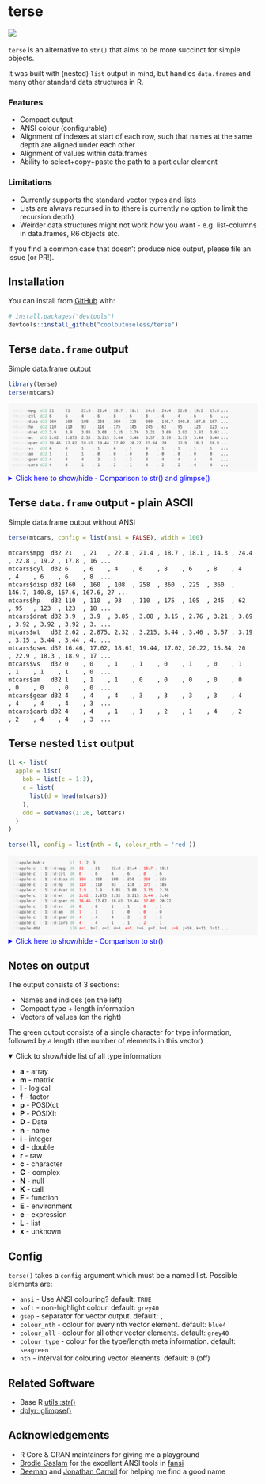 
<!-- README.md is generated from README.Rmd. Please edit that file -->

# terse

<!-- badges: start -->

![](https://img.shields.io/badge/cool-useless-green.svg)
<!-- badges: end -->

`terse` is an alternative to `str()` that aims to be more succinct for
simple objects.

It was built with (nested) `list` output in mind, but handles
`data.frames` and many other standard data structures in R.

### Features

  - Compact output
  - ANSI colour (configurable)
  - Alignment of indexes at start of each row, such that names at the
    same depth are aligned under each other
  - Alignment of values within data.frames
  - Ability to select+copy+paste the path to a particular element

### Limitations

  - Currently supports the standard vector types and lists
  - Lists are always recursed in to (there is currently no option to
    limit the recursion depth)
  - Weirder data structures might not work how you want -
    e.g. list-columns in data.frames, R6 objects etc.

If you find a common case that doesn’t produce nice output, please file
an issue (or PR\!).

## Installation

You can install from [GitHub](https://github.com/coolbutuseless/terse)
with:

``` r
# install.packages("devtools")
devtools::install_github("coolbutuseless/terse")
```

## Terse `data.frame` output

Simple data.frame output

``` r
library(terse)
terse(mtcars)
```

<img src="man/figures/mtcars.png">

<details>

<summary style='color: blue;'> Click here to show/hide - Comparison to
str() and glimpse()</summary>

``` r
str(mtcars)
```

    'data.frame':   32 obs. of  11 variables:
     $ mpg : num  21 21 22.8 21.4 18.7 18.1 14.3 24.4 22.8 19.2 ...
     $ cyl : num  6 6 4 6 8 6 8 4 4 6 ...
     $ disp: num  160 160 108 258 360 ...
     $ hp  : num  110 110 93 110 175 105 245 62 95 123 ...
     $ drat: num  3.9 3.9 3.85 3.08 3.15 2.76 3.21 3.69 3.92 3.92 ...
     $ wt  : num  2.62 2.88 2.32 3.21 3.44 ...
     $ qsec: num  16.5 17 18.6 19.4 17 ...
     $ vs  : num  0 0 1 1 0 1 0 1 1 1 ...
     $ am  : num  1 1 1 0 0 0 0 0 0 0 ...
     $ gear: num  4 4 4 3 3 3 3 4 4 4 ...
     $ carb: num  4 4 1 1 2 1 4 2 2 4 ...

``` r
dplyr::glimpse(mtcars)
```

    Rows: 32
    Columns: 11
    $ mpg  <dbl> 21.0, 21.0, 22.8, 21.4, 18.7, 18.1, 14.3, 24.4, 22.8, 19.2, 17.8…
    $ cyl  <dbl> 6, 6, 4, 6, 8, 6, 8, 4, 4, 6, 6, 8, 8, 8, 8, 8, 8, 4, 4, 4, 4, 8…
    $ disp <dbl> 160.0, 160.0, 108.0, 258.0, 360.0, 225.0, 360.0, 146.7, 140.8, 1…
    $ hp   <dbl> 110, 110, 93, 110, 175, 105, 245, 62, 95, 123, 123, 180, 180, 18…
    $ drat <dbl> 3.90, 3.90, 3.85, 3.08, 3.15, 2.76, 3.21, 3.69, 3.92, 3.92, 3.92…
    $ wt   <dbl> 2.620, 2.875, 2.320, 3.215, 3.440, 3.460, 3.570, 3.190, 3.150, 3…
    $ qsec <dbl> 16.46, 17.02, 18.61, 19.44, 17.02, 20.22, 15.84, 20.00, 22.90, 1…
    $ vs   <dbl> 0, 0, 1, 1, 0, 1, 0, 1, 1, 1, 1, 0, 0, 0, 0, 0, 0, 1, 1, 1, 1, 0…
    $ am   <dbl> 1, 1, 1, 0, 0, 0, 0, 0, 0, 0, 0, 0, 0, 0, 0, 0, 0, 1, 1, 1, 0, 0…
    $ gear <dbl> 4, 4, 4, 3, 3, 3, 3, 4, 4, 4, 4, 3, 3, 3, 3, 3, 3, 4, 4, 4, 3, 3…
    $ carb <dbl> 4, 4, 1, 1, 2, 1, 4, 2, 2, 4, 4, 3, 3, 3, 4, 4, 4, 1, 2, 1, 1, 2…

</details>

## Terse `data.frame` output - plain ASCII

Simple data.frame output without ANSI

``` r
terse(mtcars, config = list(ansi = FALSE), width = 100)
```

    mtcars$mpg  d32 21   , 21   , 22.8 , 21.4 , 18.7 , 18.1 , 14.3 , 24.4 , 22.8 , 19.2 , 17.8 , 16 ...
    mtcars$cyl  d32 6    , 6    , 4    , 6    , 8    , 6    , 8    , 4    , 4    , 6    , 6    , 8  ...
    mtcars$disp d32 160  , 160  , 108  , 258  , 360  , 225  , 360  , 146.7, 140.8, 167.6, 167.6, 27 ...
    mtcars$hp   d32 110  , 110  , 93   , 110  , 175  , 105  , 245  , 62   , 95   , 123  , 123  , 18 ...
    mtcars$drat d32 3.9  , 3.9  , 3.85 , 3.08 , 3.15 , 2.76 , 3.21 , 3.69 , 3.92 , 3.92 , 3.92 , 3. ...
    mtcars$wt   d32 2.62 , 2.875, 2.32 , 3.215, 3.44 , 3.46 , 3.57 , 3.19 , 3.15 , 3.44 , 3.44 , 4. ...
    mtcars$qsec d32 16.46, 17.02, 18.61, 19.44, 17.02, 20.22, 15.84, 20   , 22.9 , 18.3 , 18.9 , 17 ...
    mtcars$vs   d32 0    , 0    , 1    , 1    , 0    , 1    , 0    , 1    , 1    , 1    , 1    , 0  ...
    mtcars$am   d32 1    , 1    , 1    , 0    , 0    , 0    , 0    , 0    , 0    , 0    , 0    , 0  ...
    mtcars$gear d32 4    , 4    , 4    , 3    , 3    , 3    , 3    , 4    , 4    , 4    , 4    , 3  ...
    mtcars$carb d32 4    , 4    , 1    , 1    , 2    , 1    , 4    , 2    , 2    , 4    , 4    , 3  ...

## Terse nested `list` output

``` r
ll <- list(
  apple = list(
    bob = list(c = 1:3),
    c = list(
      list(d = head(mtcars))
    ),
    ddd = setNames(1:26, letters)
  )
)
```

``` r
terse(ll, config = list(nth = 4, colour_nth = 'red'))
```

<img src="man/figures/ll.png">

<details>

<summary style='color: blue;'> Click here to show/hide - Comparison to
str() </summary>

``` r
str(ll)
```

    List of 1
     $ apple:List of 3
      ..$ bob:List of 1
      .. ..$ c: int [1:3] 1 2 3
      ..$ c  :List of 1
      .. ..$ :List of 1
      .. .. ..$ d:'data.frame': 6 obs. of  11 variables:
      .. .. .. ..$ mpg : num [1:6] 21 21 22.8 21.4 18.7 18.1
      .. .. .. ..$ cyl : num [1:6] 6 6 4 6 8 6
      .. .. .. ..$ disp: num [1:6] 160 160 108 258 360 225
      .. .. .. ..$ hp  : num [1:6] 110 110 93 110 175 105
      .. .. .. ..$ drat: num [1:6] 3.9 3.9 3.85 3.08 3.15 2.76
      .. .. .. ..$ wt  : num [1:6] 2.62 2.88 2.32 3.21 3.44 ...
      .. .. .. ..$ qsec: num [1:6] 16.5 17 18.6 19.4 17 ...
      .. .. .. ..$ vs  : num [1:6] 0 0 1 1 0 1
      .. .. .. ..$ am  : num [1:6] 1 1 1 0 0 0
      .. .. .. ..$ gear: num [1:6] 4 4 4 3 3 3
      .. .. .. ..$ carb: num [1:6] 4 4 1 1 2 1
      ..$ ddd: Named int [1:26] 1 2 3 4 5 6 7 8 9 10 ...
      .. ..- attr(*, "names")= chr [1:26] "a" "b" "c" "d" ...

</details>

## Notes on output

The output consists of 3 sections:

  - Names and indices (on the left)
  - Compact type + length information
  - Vectors of values (on the right)

The green output consists of a single character for type information,
followed by a length (the number of elements in this vector)

<details open>

<summary> Click to show/hide list of all type information </summary>

  - **a** - array
  - **m** - matrix
  - **l** - logical
  - **f** - factor
  - **p** - POSIXct
  - **P** - POSIXlt
  - **D** - Date
  - **n** - name
  - **i** - integer
  - **d** - double
  - **r** - raw
  - **c** - character
  - **C** - complex
  - **N** - null
  - **K** - call
  - **F** - function
  - **E** - environment
  - **e** - expression
  - **L** - list
  - **x** - unknown

</details>

## Config

`terse()` takes a `config` argument which must be a named list. Possible
elements are:

  - `ansi` - Use ANSI colouring? default: `TRUE`
  - `soft` - non-highlight colour. default: `grey40`
  - `gsep` - separator for vector output. default: `,`
  - `colour_nth` - colour for every nth vector element. default: `blue4`
  - `colour_all` - colour for all other vector elements. default:
    `grey40`
  - `colour_type` - colour for the type/length meta information.
    default: `seagreen`
  - `nth` - interval for colouring vector elements. default: `0` (off)

## Related Software

  - Base R [utils::str()]()
  - [dplyr::glimpse()]()

## Acknowledgements

  - R Core & CRAN maintainers for giving me a playground
  - [Brodie Gaslam](https://twitter.com/BrodieGaslam) for the excellent
    ANSI tools in [fansi](https://cran.r-project.org/package=fansi)
  - [Deemah](https://twitter.com/dmi3k) and [Jonathan
    Carroll](https://twitter.com/carroll_jono) for helping me find a
    good name
